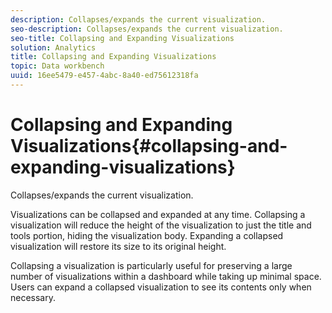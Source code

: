 ```yaml
---
description: Collapses/expands the current visualization.
seo-description: Collapses/expands the current visualization.
seo-title: Collapsing and Expanding Visualizations
solution: Analytics
title: Collapsing and Expanding Visualizations
topic: Data workbench
uuid: 16ee5479-e457-4abc-8a40-ed75612318fa
---
```


# Collapsing and Expanding Visualizations{#collapsing-and-expanding-visualizations}

Collapses/expands the current visualization.

Visualizations can be collapsed and expanded at any time. Collapsing a visualization will reduce the height of the visualization to just the title and tools portion, hiding the visualization body. Expanding a collapsed visualization will restore its size to its original height.

Collapsing a visualization is particularly useful for preserving a large number of visualizations within a dashboard while taking up minimal space. Users can expand a collapsed visualization to see its contents only when necessary. 
